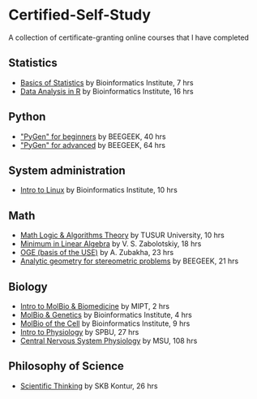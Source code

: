 # Certified-Self-Study
A collection of certificate-granting online courses that I have completed

## Statistics
- [Basics of Statistics](https://stepik.org/cert/118217?lang=en) by Bioinformatics Institute, 7 hrs
- [Data Analysis in R](https://stepik.org/cert/2192999?lang=en) by Bioinformatics Institute, 16 hrs

## Python
- ["PyGen" for beginners](https://stepik.org/cert/2067366?lang=en) by BEEGEEK, 40 hrs
- ["PyGen" for advanced](https://stepik.org/cert/2112843?lang=en) by BEEGEEK, 64 hrs

## System administration
- [Intro to Linux](https://stepik.org/cert/2065916?lang=en) by Bioinformatics Institute, 10 hrs

## Math
- [Math Logic & Algorithms Theory](https://stepik.org/cert/648767?lang=en) by TUSUR University, 10 hrs
- [Minimum in Linear Algebra](https://stepik.org/cert/2204599?lang=en) by V. S. Zabolotskiy, 18 hrs
- [OGE (basis of the USE)](https://stepik.org/cert/87359?lang=en) by A. Zubakha, 23 hrs
- [Analytic geometry for stereometric problems](https://stepik.org/cert/2186254?lang=en) by BEEGEEK, 21 hrs

## Biology
- [Intro to MolBio & Biomedicine](https://stepik.org/cert/129666?lang=en) by MIPT, 2 hrs
- [MolBio & Genetics](https://stepik.org/cert/129756?lang=en) by Bioinformatics Institute, 4 hrs
- [MolBio of the Cell](https://stepik.org/cert/177673?lang=en) by Bioinformatics Institute, 9 hrs
- [Intro to Physiology](https://www.coursera.org/account/accomplishments/verify/YDDAHHZN93U4) by SPBU, 27 hrs
- [Central Nervous System Physiology](https://distant.msu.ru/certificate/2cef5ff7b0d4a8678ca0d5bfe35ee254.png) by MSU, 108 hrs

## Philosophy of Science
- [Scientific Thinking](https://stepik.org/cert/111379?lang=en) by SKB Kontur, 26 hrs
